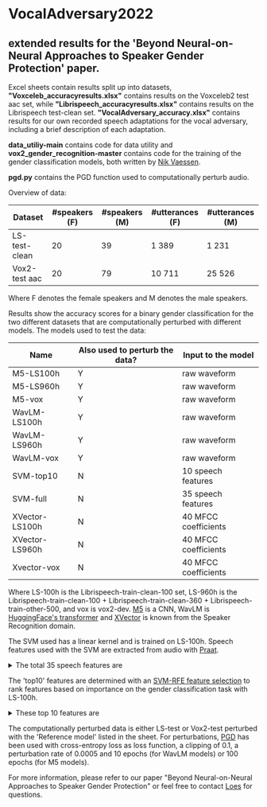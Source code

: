 # VocalAdversary2022 # 
## extended results for the 'Beyond Neural-on-Neural Approaches to Speaker Gender Protection' paper. ##

Excel sheets contain results split up into datasets,
**"Voxceleb_accuracyresults.xlsx"** contains results on the Voxceleb2 test aac set, while **"Librispeech_accuracyresults.xlsx"** contains results on the Librispeech test-clean set. 
**"VocalAdversary_accuracy.xlsx"** contains results for our own recorded speech adaptations for the vocal adversary, including a brief description of each adaptation.

**data_utiliy-main** contains code for data utility and **vox2_gender_recognition-master** contains code for the training of the gender classification models, both written by [Nik Vaessen](https://github.com/nikvaessen).

**pgd.py** contains the PGD function used to computationally perturb audio.


Overview of data: 

Dataset       | #speakers (F) | #speakers (M) | #utterances (F)  | #utterances (M) |
------------- | ------------- | ------------- | ---------------- | --------------- |
LS-test-clean | 20            | 39            | 1 389            | 1 231           |
Vox2-test aac | 20            | 79            | 10 711           | 25 526          |

Where F denotes the female speakers and M denotes the male speakers.

Results show the accuracy scores for a binary gender classification for the two different datasets that are computationally perturbed with different models.
The models used to test the data:

Name           | Also used to perturb the data? | Input to the model   | 
-------------- | ------------------------------ | -------------------- |
M5-LS100h      | Y                              | raw waveform         |
M5-LS960h      | Y                              | raw waveform         |
M5-vox         | Y                              | raw waveform         |
WavLM-LS100h   | Y                              | raw waveform         |
WavLM-LS960h   | Y                              | raw waveform         |
WavLM-vox      | Y                              | raw waveform         |
SVM-top10      | N                              | 10 speech features   |
SVM-full       | N                              | 35 speech features   |
XVector-LS100h | N                              | 40 MFCC coefficients |
XVector-LS960h | N                              | 40 MFCC coefficients |
Xvector-vox    | N                              | 40 MFCC coefficients |

Where LS-100h is the Librispeech-train-clean-100 set, LS-960h is the Librispeech-train-clean-100 + Librispeech-train-clean-360 + Librispeech-train-other-500, and vox is vox2-dev.
[M5](https://ieeexplore.ieee.org/document/7952190/) is a CNN, WavLM is [HuggingFace's transformer](https://huggingface.co/docs/transformers/model_doc/wavlm) and [XVector](https://www.danielpovey.com/files/2018_icassp_xvectors.pdf) is known from the Speaker Recognition domain.

The SVM used has a linear kernel and is trained on LS-100h. Speech features used with the SVM are extracted from audio with [Praat](https://www.fon.hum.uva.nl/praat/).
<details>
<summary>The total 35 speech features are</summary>
<p>the number of Pulses, Periods and Voicebreaks; the degree of Voicebreaks, the fraction of Unvoiced parts, jitter (local, local absolute, rap, ppq5), shimmer (local, local dB, apq3, apq5, apq11), mean of the autocorrelation, Noise-to-Harmonics-Ratio (NHR), Harmonics-to-Noise-Ratio (HNR), mean and standard deviation of period and the min, max, mean, median and standard deviation of pitch, as well as the duration, intensity (min, max, mean, standard deviation), the fundamental frequency F0, first three formants and the centre of gravity.</p>
</details>

The 'top10' features are determined with an [SVM-RFE feature selection](https://link.springer.com/article/10.1023/A:1012487302797) to rank features based on importance on the gender classification task with LS-100h.
<details>
<summary>These top 10 features are</summary>
<p>mean, max and std of pitch, mean of autocorrelation, mean of NHR, mean and max of intensity, apq11 and apq3 of shimmer, and local absolute jitter.</p>
</details>

The computationally perturbed data is either LS-test or Vox2-test perturbed with the 'Reference model' listed in the sheet.
For perturbations, [PGD](https://arxiv.org/abs/1706.06083) has been used with cross-entropy loss as loss function, a clipping of 0.1, a perturbation rate of 0.0005 and 10 epochs (for WavLM models) or 100 epochs (for M5 models).


For more information, please refer to our paper "Beyond Neural-on-Neural Approaches to Speaker Gender Protection" or feel free to contact [Loes](mailto:loes.vanbemmel@ru.nl) for questions.
